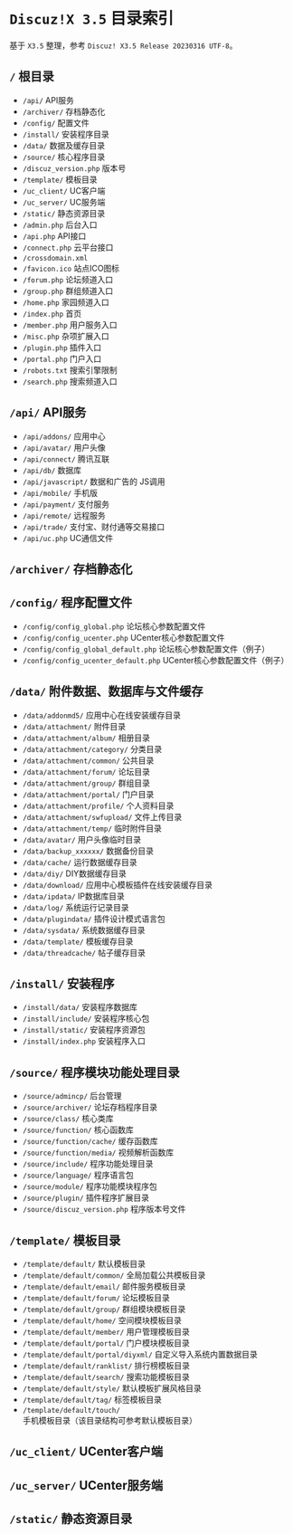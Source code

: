 # `Discuz!X 3.5` 目录索引
基于 `X3.5` 整理，参考 `Discuz! X3.5 Release 20230316 UTF-8`。

## `/` 根目录
- `/api/` API服务
- `/archiver/` 存档静态化
- `/config/` 配置文件
- `/install/` 安装程序目录
- `/data/` 数据及缓存目录
- `/source/` 核心程序目录
- `/discuz_version.php` 版本号
- `/template/` 模板目录
- `/uc_client/` UC客户端
- `/uc_server/` UC服务端
- `/static/` 静态资源目录
- `/admin.php` 后台入口
- `/api.php` API接口
- `/connect.php` 云平台接口
- `/crossdomain.xml`
- `/favicon.ico` 站点ICO图标
- `/forum.php` 论坛频道入口
- `/group.php` 群组频道入口
- `/home.php` 家园频道入口
- `/index.php` 首页
- `/member.php` 用户服务入口
- `/misc.php` 杂项扩展入口
- `/plugin.php` 插件入口
- `/portal.php` 门户入口
- `/robots.txt` 搜索引擎限制
- `/search.php` 搜索频道入口

## `/api/` API服务
- `/api/addons/` 应用中心
- `/api/avatar/` 用户头像
- `/api/connect/` 腾讯互联
- `/api/db/` 数据库
- `/api/javascript/` 数据和广告的 JS调用
- `/api/mobile/` 手机版
- `/api/payment/` 支付服务
- `/api/remote/` 远程服务
- `/api/trade/` 支付宝、财付通等交易接口
- `/api/uc.php` UC通信文件

## `/archiver/` 存档静态化
## `/config/` 程序配置文件
- `/config/config_global.php` 论坛核心参数配置文件
- `/config/config_ucenter.php` UCenter核心参数配置文件
- `/config/config_global_default.php` 论坛核心参数配置文件（例子）
- `/config/config_ucenter_default.php` UCenter核心参数配置文件（例子）

## `/data/` 附件数据、数据库与文件缓存
- `/data/addonmd5/` 应用中心在线安装缓存目录
- `/data/attachment/` 附件目录
- `/data/attachment/album/` 相册目录
- `/data/attachment/category/` 分类目录
- `/data/attachment/common/` 公共目录
- `/data/attachment/forum/` 论坛目录
- `/data/attachment/group/` 群组目录
- `/data/attachment/portal/` 门户目录
- `/data/attachment/profile/` 个人资料目录
- `/data/attachment/swfupload/` 文件上传目录
- `/data/attachment/temp/` 临时附件目录
- `/data/avatar/` 用户头像临时目录
- `/data/backup_xxxxxx/` 数据备份目录
- `/data/cache/` 运行数据缓存目录
- `/data/diy/` DIY数据缓存目录
- `/data/download/` 应用中心模板插件在线安装缓存目录
- `/data/ipdata/` IP数据库目录
- `/data/log/` 系统运行记录目录
- `/data/plugindata/` 插件设计模式语言包
- `/data/sysdata/` 系统数据缓存目录
- `/data/template/` 模板缓存目录
- `/data/threadcache/` 帖子缓存目录

## `/install/` 安装程序
- `/install/data/` 安装程序数据库
- `/install/include/` 安装程序核心包
- `/install/static/` 安装程序资源包
- `/install/index.php` 安装程序入口

## `/source/` 程序模块功能处理目录
- `/source/admincp/` 后台管理
- `/source/archiver/` 论坛存档程序目录
- `/source/class/` 核心类库
- `/source/function/` 核心函数库
- `/source/function/cache/` 缓存函数库
- `/source/function/media/` 视频解析函数库
- `/source/include/` 程序功能处理目录
- `/source/language/` 程序语言包
- `/source/module/` 程序功能模块程序包
- `/source/plugin/` 插件程序扩展目录
- `/source/discuz_version.php` 程序版本号文件

## `/template/` 模板目录
- `/template/default/` 默认模板目录
- `/template/default/common/` 全局加载公共模板目录
- `/template/default/email/` 邮件服务模板目录
- `/template/default/forum/` 论坛模板目录
- `/template/default/group/` 群组模块模板目录
- `/template/default/home/` 空间模块模板目录
- `/template/default/member/` 用户管理模板目录
- `/template/default/portal/` 门户模块模板目录
- `/template/default/portal/diyxml/` 自定义导入系统内置数据目录
- `/template/default/ranklist/` 排行榜模板目录
- `/template/default/search/` 搜索功能模板目录
- `/template/default/style/` 默认模板扩展风格目录
- `/template/default/tag/` 标签模板目录
- `/template/default/touch/` 手机模板目录（该目录结构可参考默认模板目录）

## `/uc_client/` UCenter客户端
## `/uc_server/` UCenter服务端
## `/static/` 静态资源目录
